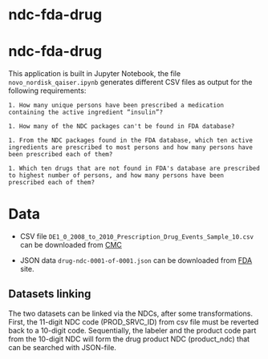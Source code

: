 # ndc-fda-drug
# ndc-fda-drug
This application is built in Jupyter Notebook, the file `novo_nordisk_qaiser.ipynb` generates different CSV files as output for the following requirements:

    1. How many unique persons have been prescribed a medication containing the active ingredient “insulin”?

    1. How many of the NDC packages can't be found in FDA database?

    1. From the NDC packages found in the FDA database, which ten active ingredients are prescribed to most persons and how many persons have been prescribed each of them?

    1. Which ten drugs that are not found in FDA's database are prescribed to highest number of persons, and how many persons have been prescribed each of them?


# Data
   - CSV file `DE1_0_2008_to_2010_Prescription_Drug_Events_Sample_10.csv` can be downloaded from [CMC](https://www.cms.gov/research-statistics-data-and-systems/downloadable-public-use-files/synpufs/desample10)

   - JSON data `drug-ndc-0001-of-0001.json` can be downloaded from [FDA](https://open.fda.gov/apis/drug/ndc/download/) site. 

## Datasets linking
The two datasets can be linked via the NDCs, after some transformations. First, the 11-digit NDC code (PROD_SRVC_ID) from csv file must be reverted back to a 10-digit code. Sequentially, the labeler and the product code part from the 10-digit NDC will form the drug product NDC (product_ndc) that can be searched with JSON-file. 
